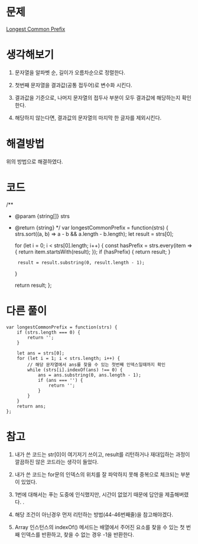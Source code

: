 # 문제
[Longest Common Prefix](https://leetcode.com/problems/longest-common-prefix/)

# 생각해보기

1. 문자열을 알파벳 순, 길이가 오름차순으로 정렬한다.

2. 첫번째 문자열을 결과값(공통 접두어)로 변수화 시킨다.

3. 결과값을 기준으로, 나머지 문자열의 접두사 부분이 모두 결과값에 해당하는지 확인한다.

4. 해당하지 않는다면, 결과값의 문자열의 마지막 한 글자를 제외시킨다.

# 해결방법

위의 방법으로 해결하였다.

# 코드
/**
 * @param {string[]} strs
 * @return {string}
 */
var longestCommonPrefix = function(strs) {
    strs.sort((a, b) => a - b && a.length - b.length);
    let result = strs[0];

    for (let i = 0; i < strs[0].length; i++) {
        const hasPrefix = strs.every(item => {
            return item.startsWith(result);
        });
        if (hasPrefix) {
            return result;
        }

        result = result.substring(0, result.length - 1);
    }

    return result;
};

# 다른 풀이
```
var longestCommonPrefix = function(strs) {
    if (strs.length === 0) {
        return '';
    }

    let ans = strs[0];
    for (let i = 1; i < strs.length; i++) {
        // 해당 문자열에서 ans를 찾을 수 있는 첫번째 인덱스일때까지 확인
        while (strs[i].indexOf(ans) !== 0) {
            ans = ans.substring(0, ans.length - 1);
            if (ans === '') {
                return '';
            }
        }
    }
    return ans;
};
```

# 참고
1. 내가 쓴 코드는 str[0]이 여기저기 쓰이고, result를 리턴하거나 재대입하는 과정이 깔끔하진 않은 코드라는 생각이 들었다.

2. 내가 쓴 코드는 for문의 인덱스의 위치를 잘 파악하지 못해 중복으로 체크되는 부분이 있었다.

3. 1번에 대해서는 푸는 도중에 인식했지만, 시간이 없었기 때문에 답안을 제출해버렸다. .

3. 해당 조건이 아닌경우 먼저 리턴하는 방법(44-46번째줄)을 참고해야겠다.

4. Array 인스턴스의 indexOf() 메서드는 배열에서 주어진 요소를 찾을 수 있는 첫 번째 인덱스를 반환하고, 찾을 수 없는 경우 -1을 반환한다.